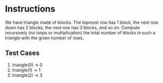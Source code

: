 # Instructions  

We have triangle made of blocks. The topmost row has 1 block, the next row  down has 2 blocks, the next row has 3 blocks, and so on. Compute recursively  (no loops or multiplication) the total number of blocks in such a triangle  with the given number of rows.

  ## Test Cases
  1. triangle(0) -> 0
  2. triangle(1) -> 1
  3. triangle(2) -> 3
